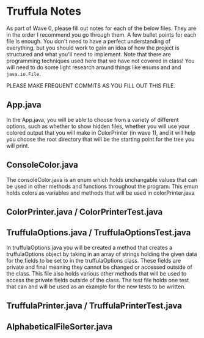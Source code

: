 # Truffula Notes
As part of Wave 0, please fill out notes for each of the below files. They are in the order I recommend you go through them. A few bullet points for each file is enough. You don't need to have a perfect understanding of everything, but you should work to gain an idea of how the project is structured and what you'll need to implement. Note that there are programming techniques used here that we have not covered in class! You will need to do some light research around things like enums and and `java.io.File`.

PLEASE MAKE FREQUENT COMMITS AS YOU FILL OUT THIS FILE.

## App.java

In the App.java, you will be able to choose from a variety of different options, such as whether to show hidden files, whether you will use your colored output that you will make in ColorPrinter (in wave 1), and it will help you choose the root directory that will be the starting point for the tree you will print.

## ConsoleColor.java
The consoleColor.java is an enum which holds unchangable values that can be used in other methods and functions throughout the program. This emun holds colors as variables and methods that will be used in colorPrinter.java
## ColorPrinter.java / ColorPrinterTest.java

## TruffulaOptions.java / TruffulaOptionsTest.java
In truffulaOptions.java you will be created a method that creates a truffulaOptions object by taking in an array of strings holding the given data for the fields to be set to in the truffulaOptions class. These fields are private and final meaning they cannot be changed or accessed outside of the class. This file also holds various other methods that will be used to access the private fields outside of the class. The test file holds one test that can and will be used as an example for the new tests to be written.
## TruffulaPrinter.java / TruffulaPrinterTest.java

## AlphabeticalFileSorter.java